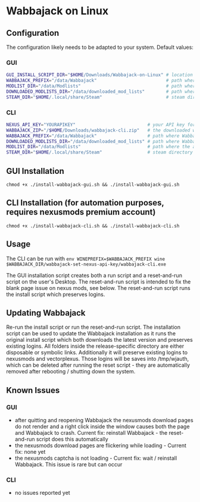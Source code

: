 # Wabbajack on Linux

## Configuration

The configuration likely needs to be adapted to your system.
Default values:

### GUI

```sh
GUI_INSTALL_SCRIPT_DIR="$HOME/Downloads/Wabbajack-on-Linux" # location of this script
WABBAJACK_PREFIX="/data/Wabbajack"                          # path where Wabbajack will be installed to
MODLIST_DIR="/data/Modlists"                                # path where the actual modlists will be installed to
DOWNLOADED_MODLISTS_DIR="/data/downloaded_mod_lists"        # path where Wabbajack will save modlist.wabbajack files
STEAM_DIR="$HOME/.local/share/Steam"                        # steam directory to detect games from steam library
```

### CLI

```sh
NEXUS_API_KEY="YOURAPIKEY"                           # your API key for nexusmods
WABBAJACK_ZIP="/$HOME/Downloads/wabbajack-cli.zip"   # the downloaded wabbajack installation archive
WABBAJACK_PREFIX="/data/Wabbajack"                   # path where Wabbajack will be installed to
DOWNLOADED_MODLISTS_DIR="/data/downloaded_mod_lists" # path where Wabbajack will save modlist.wabbajack files
MODLIST_DIR="/data/Modlists"                         # path where the actual modlists will be installed to
STEAM_DIR="$HOME/.local/share/Steam"                 # steam directory to detect games from steam library
```

## GUI Installation

`chmod +x ./install-wabbajack-gui.sh && ./install-wabbajack-gui.sh`

## CLI Installation (for automation purposes, requires nexusmods premium account)

`chmod +x ./install-wabbajack-cli.sh && ./install-wabbajack-cli.sh`

## Usage

The CLI can be run with `env WINEPREFIX=$WABBAJACK_PREFIX wine $WABBAJACK_DIR/wabbajack-set-nexus-api-key/wabbajack-cli.exe `

The GUI installation script creates both a run script and a reset-and-run script on the user's Desktop. The reset-and-run script is intended to fix the blank page issue on nexus mods, see below. The reset-and-run script runs the install script which preserves logins.

## Updating Wabbajack

Re-run the install script or run the reset-and-run script. The installation script can be used to update the Wabbajack installation as it runs the original install script which both downloads the latest version and preserves existing logins. All folders inside the release-specific directory are either disposable or symbolic links. Additionally it will preserve existing logins to nexusmods and vectorplexus. Those logins will be saves into /tmp/wjauth, which can be deleted after running the reset script - they are automatically removed after rebooting / shutting down the system.

## Known Issues

### GUI

- after quitting and reopening Wabbajack the nexusmods download pages do not render and a right click inside the window causes both the page and Wabbajack to crash. Current fix: reinstall Wabbajack - the reset-and-run script does this automatically
- the nexusmods download pages are flickering while loading - Current fix: none yet
- the nexusmods captcha is not loading - Current fix: wait / reinstall Wabbajack. This issue is rare but can occur

### CLI

- no issues reported yet
